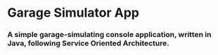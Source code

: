 # Garage Simulator App

### A simple garage-simulating console application, written in Java, following Service Oriented Architecture.